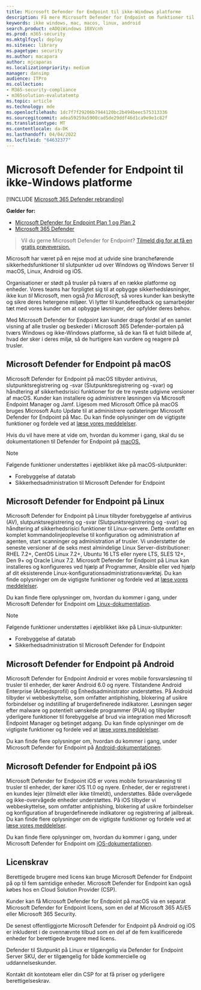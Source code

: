 ```yaml
---
title: Microsoft Defender for Endpoint til ikke-Windows platforme
description: Få mere Microsoft Defender for Endpoint om funktioner til ikke-Windows platforme
keywords: ikke windows, mac, macos, linux, android
search.product: eADQiWindows 10XVcnh
ms.prod: m365-security
ms.mktglfcycl: deploy
ms.sitesec: library
ms.pagetype: security
ms.author: macapara
author: mjcaparas
ms.localizationpriority: medium
manager: dansimp
audience: ITPro
ms.collection:
- M365-security-compliance
- m365solution-evalutatemtp
ms.topic: article
ms.technology: mde
ms.openlocfilehash: 1dc7f7f29206b7944120bc2b494beec575313336
ms.sourcegitcommit: adea59259a5900cad5de29ddf46d1ca9e9e1c82f
ms.translationtype: MT
ms.contentlocale: da-DK
ms.lasthandoff: 04/04/2022
ms.locfileid: "64632377"
---
```

# <a name="microsoft-defender-for-endpoint-for-non-windows-platforms"></a>Microsoft Defender for Endpoint til ikke-Windows platforme

[!INCLUDE [Microsoft 365 Defender rebranding](../../includes/microsoft-defender.md)]

**Gælder for:**
- [Microsoft Defender for Endpoint Plan 1 og Plan 2](https://go.microsoft.com/fwlink/p/?linkid=2154037)
- [Microsoft 365 Defender](https://go.microsoft.com/fwlink/?linkid=2118804)

> Vil du gerne Microsoft Defender for Endpoint? [Tilmeld dig for at få en gratis prøveversion.](https://signup.microsoft.com/create-account/signup?products=7f379fee-c4f9-4278-b0a1-e4c8c2fcdf7e&ru=https://aka.ms/MDEp2OpenTrial?ocid=docs-wdatp-exposedapis-abovefoldlink)

Microsoft har været på en rejse mod at udvide sine brancheførende sikkerhedsfunktioner til slutpunkter ud over Windows og Windows Server til macOS, Linux, Android og iOS.

Organisationer er stødt på trusler på tværs af en række platforme og enheder. Vores teams har forpligtet sig til at opbygge sikkerhedsløsninger, ikke kun *til* Microsoft, men også *fra Microsoft,* så vores kunder kan beskytte og sikre deres hetergene miljøer. Vi lytter til kundefeedback og samarbejder tæt med vores kunder om at opbygge løsninger, der opfylder deres behov.

Med Microsoft Defender for Endpoint kan kunder drage fordel af en samlet visning af alle trusler og beskeder i Microsoft 365 Defender-portalen på tværs Windows og ikke-Windows  platforme, så de kan få et fuldt billede af, hvad der sker i deres miljø, så de hurtigere kan vurdere og reagere på trusler.

## <a name="microsoft-defender-for-endpoint-on-macos"></a>Microsoft Defender for Endpoint på macOS

Microsoft Defender for Endpoint på macOS tilbyder antivirus, slutpunktsregistrering og -svar (Slutpunktsregistrering og -svar) og håndtering af sikkerhedsrisici  funktioner for de tre nyeste udgivne versioner af macOS. Kunder kan installere og administrere løsningen via Microsoft Endpoint Manager og Jamf. Ligesom med Microsoft Office på macOS bruges Microsoft Auto Update til at administrere opdateringer Microsoft Defender for Endpoint på Mac. Du kan finde oplysninger om de vigtigste funktioner og fordele ved at [læse vores meddelelser](https://techcommunity.microsoft.com/t5/microsoft-defender-atp/bg-p/MicrosoftDefenderATPBlog/label-name/macOS).

Hvis du vil have mere at vide om, hvordan du kommer i gang, skal du se dokumentationen til Defender for Endpoint på [macOS.](microsoft-defender-endpoint-mac.md)

> [!NOTE]
> Følgende funktioner understøttes i øjeblikket ikke på macOS-slutpunkter:
>
> - Forebyggelse af datatab
> - Sikkerhedsadministration til Microsoft Defender for Endpoint

## <a name="microsoft-defender-for-endpoint-on-linux"></a>Microsoft Defender for Endpoint på Linux

Microsoft Defender for Endpoint på Linux tilbyder forebyggelse af antivirus (AV), slutpunktsregistrering og -svar (Slutpunktsregistrering og -svar) og håndtering af sikkerhedsrisici funktioner til Linux-servere. Dette omfatter en komplet kommandolinjeoplevelse til konfiguration og administration af agenten, start scanninger og administration af trusler. Vi understøtter de seneste versioner af de seks mest almindelige Linux Server-distributioner: RHEL 7.2+, CentOS Linux 7.2+, Ubuntu 16 LTS eller nyere LTS, SLES 12+, Den 9+ og Oracle Linux 7.2. Microsoft Defender for Endpoint på Linux kan installeres og konfigureres ved hjælp af Programmer, Ansible eller ved hjælp af dit eksisterende Linux-konfigurationsadministrationsværktøj. Du kan finde oplysninger om de vigtigste funktioner og fordele ved at [læse vores meddelelser](https://techcommunity.microsoft.com/t5/microsoft-defender-atp/bg-p/MicrosoftDefenderATPBlog/label-name/Linux).

Du kan finde flere oplysninger om, hvordan du kommer i gang, under Microsoft Defender for Endpoint om [Linux-dokumentation](microsoft-defender-endpoint-linux.md).


> [!NOTE]
> Følgende funktioner understøttes i øjeblikket ikke på Linux-slutpunkter:
>
> - Forebyggelse af datatab
> - Sikkerhedsadministration til Microsoft Defender for Endpoint

## <a name="microsoft-defender-for-endpoint-on-android"></a>Microsoft Defender for Endpoint på Android

Microsoft Defender for Endpoint Android er vores mobile forsvarsløsning til trusler til enheder, der kører Android 6.0 og nyere. Tilstandene Android Enterprise (Arbejdsprofil) og Enhedsadministrator understøttes. På Android tilbyder vi webbeskyttelse, som omfatter antiphishing, blokering af usikre forbindelser og indstilling af brugerdefinerede indikatorer. Løsningen søger efter malware og potentielt uønskede programmer (PUA) og tilbyder yderligere funktioner til forebyggelse af brud via integration med Microsoft Endpoint Manager og betinget adgang. Du kan finde oplysninger om de vigtigste funktioner og fordele ved at [læse vores meddelelser](https://techcommunity.microsoft.com/t5/microsoft-defender-atp/bg-p/MicrosoftDefenderATPBlog/label-name/Android).

Du kan finde flere oplysninger om, hvordan du kommer i gang, under Microsoft Defender for Endpoint på [Android-dokumentationen](microsoft-defender-endpoint-android.md).

## <a name="microsoft-defender-for-endpoint-on-ios"></a>Microsoft Defender for Endpoint på iOS

Microsoft Defender for Endpoint iOS er vores mobile forsvarsløsning til trusler til enheder, der kører iOS 11.0 og nyere. Enheder, der er registreret i en kundes lejer (tilmeldt eller ikke tilmeldt), understøttes. Både overvågede og ikke-overvågede enheder understøttes. På iOS tilbyder vi webbeskyttelse, som omfatter antiphishing, blokering af usikre forbindelser og konfiguration af brugerdefinerede indikatorer og registrering af jailbreak. Du kan finde flere oplysninger om de vigtigste funktioner og fordele ved at [læse vores meddelelser](https://techcommunity.microsoft.com/t5/microsoft-defender-for-endpoint/bg-p/MicrosoftDefenderATPBlog/label-name/iOS).

Du kan finde flere oplysninger om, hvordan du kommer i gang, under Microsoft Defender for Endpoint om [iOS-dokumentationen](microsoft-defender-endpoint-ios.md).

## <a name="licensing-requirements"></a>Licenskrav

Berettigede brugere med licens kan bruge Microsoft Defender for Endpoint på op til fem samtidige enheder. Microsoft Defender for Endpoint kan også købes hos en Cloud Solution Provider (CSP).

Kunder kan få Microsoft Defender for Endpoint på macOS via en separat Microsoft Defender for Endpoint licens, som en del af Microsoft 365 A5/E5 eller Microsoft 365 Security.

De senest offentliggjorte Microsoft Defender for Endpoint på Android og iOS er inkluderet i de ovennævnte tilbud som en del af de fem kvalificerede enheder for berettigede brugere med licens.

Defender til Slutpunkt på Linux er tilgængelig via Defender for Endpoint Server SKU, der er tilgængelig for både kommercielle og uddannelseskunder.

Kontakt dit kontoteam eller din CSP for at få priser og yderligere berettigelseskrav.
